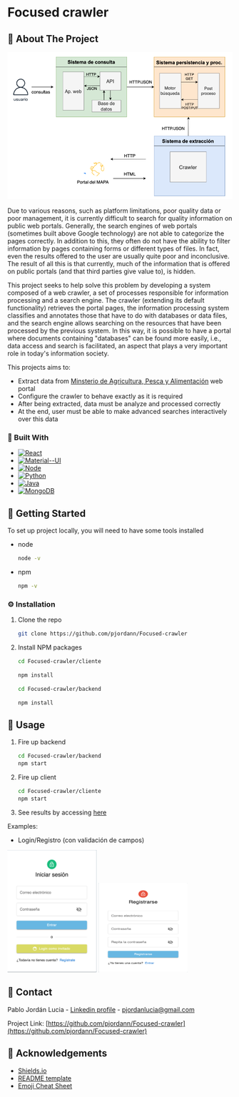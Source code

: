 # Focused crawler

<!-- ABOUT THE PROJECT AND TECHNOLOGIES-->
## :star2: About The Project

![Architecture](https://github.com/pjordann/Focused-crawler/blob/main/images/imagen_abstract.png)

Due to various reasons, such as platform limitations, poor quality data or poor management, it is currently difficult to search for quality information on public web portals. Generally, the search engines of web portals (sometimes built above Google technology) are not able to categorize the pages correctly. In addition to this, they often do not have the ability to filter information by pages containing forms or different types of files. In fact, even the results offered to the user are usually quite poor and inconclusive. The result of all this is that currently, much of the information that is offered on public portals (and that third parties give value to), is hidden.

This project seeks to help solve this problem by developing a system composed of a web crawler, a set of processes responsible for information processing and a search engine. The crawler (extending its default functionality) retrieves the portal pages, the information processing system classifies and annotates those that have to do with databases or data files, and the search engine allows searching on the resources that have been processed by the previous system. In this way, it is possible to have a portal where documents containing "databases" can be found more easily, i.e., data access and search is facilitated, an aspect that plays a very important role in today's information society.

This projects aims to:
* Extract data from [Minsterio de Agricultura, Pesca y Alimentación](https://www.mapa.gob.es/es/) web portal
* Configure the crawler to behave exactly as it is required
* After being extracted, data must be analyze and processed correctly
* At the end, user must be able to make advanced searches interactively over this data

### :space_invader: Built With

* [![React][React.js]][React-url]
* [![Material--UI][MaterialUI]][MaterialUI-url]
* [![Node][Node.js]][Node-url]
* [![Python][Python]][Python-url]
* [![Java][Java]][Java-url]
* [![MongoDB][MongoDB]][MongoDB-url]

<!-- GETTING STARTED -->
## :toolbox: Getting Started

To set up project locally, you will need to have some tools installed

* node
  ```sh
  node -v
  ```

* npm
  ```sh
  npm -v
  ```

### :gear: Installation

1. Clone the repo
   ```sh
   git clone https://github.com/pjordann/Focused-crawler
   ```
2. Install NPM packages
   ```sh
   cd Focused-crawler/cliente
   ```
   ```sh
   npm install
   ```
   ```sh
   cd Focused-crawler/backend
   ```
   ```sh
   npm install

<!-- USAGE EXAMPLES -->
## :eyes: Usage

1. Fire up backend
   ```sh
   cd Focused-crawler/backend
   npm start
   ```
2. Fire up client
   ```sh
   cd Focused-crawler/cliente
   npm start
   ```
3. See results by accessing [here](http://localhost:3003/)

Examples:

* Login/Registro (con validación de campos)
<p float="left">
  <img src="https://github.com/pjordann/Focused-crawler/blob/main/images/login.png" width="200"/>
  <img src="https://github.com/pjordann/Focused-crawler/blob/main/images/registro.png" height="200" width="200"/>
</p>

<!-- CONTACT -->
## :handshake: Contact

Pablo Jordán Lucia - [Linkedin profile](https://www.linkedin.com/in/pablo-jord%C3%A1n-b15ab1226/) - pjordanlucia@gmail.com

Project Link: [https://github.com/pjordann/Focused-crawler](https://github.com/pjordann/Focused-crawler)

<!-- Acknowledgments -->
## :gem: Acknowledgements

 - [Shields.io](https://shields.io/)
 - [README template](https://github.com/othneildrew/Best-README-Template)
 - [Emoji Cheat Sheet](https://github.com/ikatyang/emoji-cheat-sheet/blob/master/README.md#travel--places)

<!-- MARKDOWN LINKS & IMAGES -->
<!-- https://www.markdownguide.org/basic-syntax/#reference-style-links -->
[React.js]: https://img.shields.io/badge/React-20232A?style=for-the-badge&logo=react&logoColor=61DAFB
[React-url]: https://reactjs.org/
[MaterialUI]: https://img.shields.io/badge/Material--UI-0081CB?style=for-the-badge&logo=material-ui&logoColor=white
[MaterialUI-url]: https://mui.com/
[Node.js]: https://img.shields.io/badge/Node.js-43853D?style=for-the-badge&logo=node.js&logoColor=white
[Node-url]: https://nodejs.org/en/
[Python]: https://img.shields.io/badge/Python-14354C?style=for-the-badge&logo=python&logoColor=white
[Python-url]: https://www.python.org/
[Java]: https://img.shields.io/badge/Java-ED8B00?style=for-the-badge&logo=java&logoColor=white
[Java-url]: https://www.java.com/es/
[MongoDB]: https://img.shields.io/badge/MongoDB-4EA94B?style=for-the-badge&logo=mongodb&logoColor=white
[MongoDB-url]: https://www.mongodb.com/